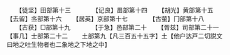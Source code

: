 <!-- { "loadSidebar": true } -->
　　【徒坚】田部第十三　　　　【记良】畕部第十四
　　【胡光】黄部第十五　　　　【去留】丠部第十六
　　【居英】京部第十七　　　　【古萤】冂部第十八
　　【古获】□部第十九　　　　【于急】邑部第二十
　　【胥兹】司部第二十一　　　【事几】士部第二十二
　　土部第九【凡三百五十五字】土【他户达戸二切説文曰地之吐生物者也二象地之下地之中】
